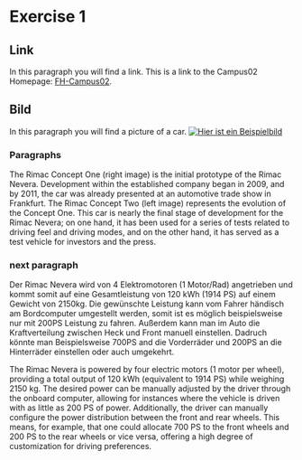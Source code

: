 # Exercise 1

## Link
In this paragraph you will find a link. 
This is a link to the Campus02 Homepage: [FH-Campus02](https://www.campus02.at/?gad=1&gclid=Cj0KCQjwgLOiBhC7ARIsAIeetVAqru4icLFHaG7Mt3BVua6hlq9-EJbs7QFW8OyovX_9B1kiYuTg4g0aAhG7EALw_wcB "FH-Campus 02 Link").

## Bild
In this paragraph you will find a picture of a car. 
[![Hier ist ein Beispielbild](https://assets.rimac-newsroom.com/1668014273-rimac-testimage.jpg?auto=format&fit=crop&ar=16%3A9&sharp=10&fp-x=0.4&fp-y=0.56&w=2200&dpr=1)](https://example.com)

### Paragraphs

The Rimac Concept One (right image) is the initial prototype of the Rimac Nevera. Development within the established company began in 2009, and by 2011, the car was already presented at an automotive trade show in Frankfurt. 
The Rimac Concept Two (left image) represents the evolution of the Concept One. This car is nearly the final stage of development for the Rimac Nevera;
on one hand, it has been used for a series of tests related to driving feel and driving modes, and on the other hand, it has served as a test vehicle for investors and the press.

### next paragraph

Der Rimac Nevera wird von 4 Elektromotoren (1 Motor/Rad) angetrieben und kommt somit auf eine Gesamtleistung von 120 kWh (1914 PS) auf einem Gewicht von 2150kg. Die gewünschte Leistung kann vom Fahrer händisch am Bordcomputer umgestellt werden,
somit ist es möglich beispielsweise nur mit 200PS Leistung zu fahren. Außerdem kann man im Auto die Kraftverteilung zwischen
Heck und Front manuell einstellen. Dadruch könnte man Beispielsweise 700PS and die Vorderräder und 200PS an die Hinterräder
einstellen oder auch umgekehrt.

The Rimac Nevera is powered by four electric motors (1 motor per wheel), providing a total output of 120 kWh (equivalent to 1914 PS) while weighing 2150 kg. The desired power can be manually adjusted by the driver through the onboard computer, allowing for
instances where the vehicle is driven with as little as 200 PS of power. Additionally, the driver can manually configure the power distribution between the front and rear wheels. 
This means, for example, that one could allocate 700 PS to the front wheels and 200 PS to the rear wheels or vice versa, offering a high degree of customization for driving preferences.